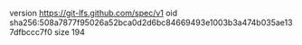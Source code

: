 version https://git-lfs.github.com/spec/v1
oid sha256:508a7877f95026a52bca0d2d6bc84669493e1003b3a474b035ae137dfbccc7f0
size 194

